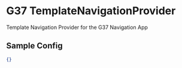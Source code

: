 # G37 TemplateNavigationProvider

Template Navigation Provider for the G37 Navigation App

## Sample Config

```JSON
{}
```
